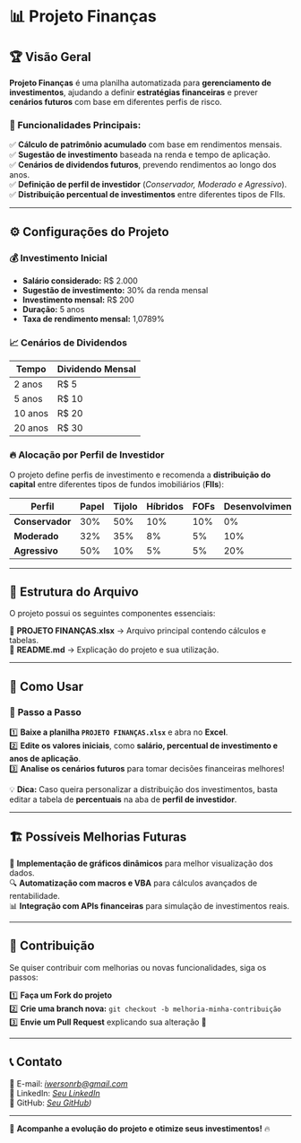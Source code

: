 # 📊 Projeto Finanças

## 🏆 Visão Geral  
**Projeto Finanças** é uma planilha automatizada para **gerenciamento de investimentos**, ajudando a definir **estratégias financeiras** e prever **cenários futuros** com base em diferentes perfis de risco.  

### 📌 Funcionalidades Principais:
✅ **Cálculo de patrimônio acumulado** com base em rendimentos mensais.  
✅ **Sugestão de investimento** baseada na renda e tempo de aplicação.  
✅ **Cenários de dividendos futuros**, prevendo rendimentos ao longo dos anos.  
✅ **Definição de perfil de investidor** (_Conservador, Moderado e Agressivo_).  
✅ **Distribuição percentual de investimentos** entre diferentes tipos de FIIs.  

---

## ⚙️ Configurações do Projeto

### 💰 **Investimento Inicial**
- **Salário considerado:** R$ 2.000  
- **Sugestão de investimento:** 30% da renda mensal  
- **Investimento mensal:** R$ 200  
- **Duração:** 5 anos  
- **Taxa de rendimento mensal:** 1,0789%  

### 📈 **Cenários de Dividendos**
| Tempo | Dividendo Mensal |
|-------|------------------|
| 2 anos | R$ 5 |
| 5 anos | R$ 10 |
| 10 anos | R$ 20 |
| 20 anos | R$ 30 |

### 🔥 **Alocação por Perfil de Investidor**
O projeto define perfis de investimento e recomenda a **distribuição do capital** entre diferentes tipos de fundos imobiliários (**FIIs**):

| Perfil | Papel | Tijolo | Híbridos | FOFs | Desenvolvimento | Hotelarias |
|--------|------|------|------|------|--------------|-----------|
| **Conservador** | 30% | 50% | 10% | 10% | 0% | 0% |
| **Moderado** | 32% | 35% | 8% | 5% | 10% | 10% |
| **Agressivo** | 50% | 10% | 5% | 5% | 20% | 10% |

---

## 📂 Estrutura do Arquivo  
O projeto possui os seguintes componentes essenciais:

📁 **PROJETO FINANÇAS.xlsx** → Arquivo principal contendo cálculos e tabelas.  
📁 **README.md** → Explicação do projeto e sua utilização.  

---

## 🚀 Como Usar
### 🔧 **Passo a Passo**
1️⃣ **Baixe a planilha `PROJETO FINANÇAS.xlsx`** e abra no **Excel**.  
2️⃣ **Edite os valores iniciais**, como **salário, percentual de investimento e anos de aplicação**.  
3️⃣ **Analise os cenários futuros** para tomar decisões financeiras melhores!  

💡 **Dica:** Caso queira personalizar a distribuição dos investimentos, basta editar a tabela de **percentuais** na aba de **perfil de investidor**.

---

## 🏗️ Possíveis Melhorias Futuras
🚀 **Implementação de gráficos dinâmicos** para melhor visualização dos dados.  
🔍 **Automatização com macros e VBA** para cálculos avançados de rentabilidade.  
📊 **Integração com APIs financeiras** para simulação de investimentos reais.  

---

## 📢 Contribuição  
Se quiser contribuir com melhorias ou novas funcionalidades, siga os passos:

1️⃣ **Faça um Fork do projeto**  
2️⃣ **Crie uma branch nova:** `git checkout -b melhoria-minha-contribuição`  
3️⃣ **Envie um Pull Request** explicando sua alteração 🚀  

---

## 📞 Contato  
📧 E-mail: _[iwersonrb@gmail.com](mailto:iwersonrb@gmail.com)_  
🔗 LinkedIn: _[Seu LinkedIn]((https://www.linkedin.com/in/iwersonrb/))_  
💼 GitHub: _[Seu GitHub](https://github.com/Iwersonrb))_  

---

🚀 **Acompanhe a evolução do projeto e otimize seus investimentos!** 🔥  
